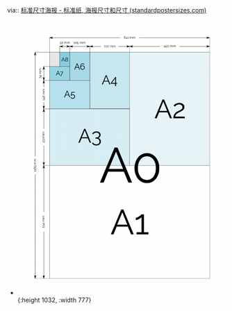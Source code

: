 via:: [标准尺寸海报 - 标准纸, 海报尺寸和尺寸 (standardpostersizes.com)](https://standardpostersizes.com/?lang=zh)

- ![image.png](../assets/image_1688310105289_0.png){:height 1032, :width 777}